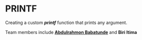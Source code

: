 # PRINTF

Creating a custom **_printf_** function that prints any argument.

Team members include [**Abdulrahmon Babatunde**](https://twitter.com/rahmoncodes/) and **Biri Itima**